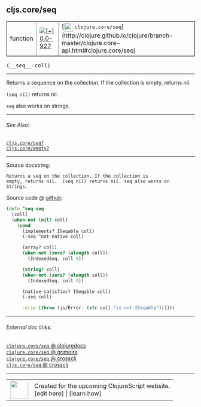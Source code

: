 ## cljs.core/seq



 <table border="1">
<tr>
<td>function</td>
<td><a href="https://github.com/cljsinfo/cljs-api-docs/tree/0.0-927"><img valign="middle" alt="[+] 0.0-927" title="Added in 0.0-927" src="https://img.shields.io/badge/+-0.0--927-lightgrey.svg"></a> </td>
<td>
[<img height="24px" valign="middle" src="http://i.imgur.com/1GjPKvB.png"> <samp>clojure.core/seq</samp>](http://clojure.github.io/clojure/branch-master/clojure.core-api.html#clojure.core/seq)
</td>
</tr>
</table>


 <samp>
(__seq__ coll)<br>
</samp>

---

Returns a sequence on the collection. If the collection is empty, returns nil.

`(seq nil)` returns nil.

`seq` also works on strings.

---


###### See Also:

[`cljs.core/seq?`](cljs.core_seqQMARK.md)<br>
[`cljs.core/empty?`](cljs.core_emptyQMARK.md)<br>

---


Source docstring:

```
Returns a seq on the collection. If the collection is
empty, returns nil.  (seq nil) returns nil. seq also works on
Strings.
```


Source code @ [github](https://github.com/clojure/clojurescript/blob/r2080/src/cljs/cljs/core.cljs#L455-L476):

```clj
(defn ^seq seq
  [coll]
  (when-not (nil? coll)
    (cond
      (implements? ISeqable coll)
      (-seq ^not-native coll)

      (array? coll)
      (when-not (zero? (alength coll))
        (IndexedSeq. coll 0))

      (string? coll)
      (when-not (zero? (alength coll))
        (IndexedSeq. coll 0))

      (native-satisfies? ISeqable coll)
      (-seq coll)

      :else (throw (js/Error. (str coll "is not ISeqable"))))))
```

<!--
Repo - tag - source tree - lines:

 <pre>
clojurescript @ r2080
└── src
    └── cljs
        └── cljs
            └── <ins>[core.cljs:455-476](https://github.com/clojure/clojurescript/blob/r2080/src/cljs/cljs/core.cljs#L455-L476)</ins>
</pre>

-->

---



###### External doc links:

[`clojure.core/seq` @ clojuredocs](http://clojuredocs.org/clojure.core/seq)<br>
[`clojure.core/seq` @ grimoire](http://conj.io/store/v1/org.clojure/clojure/1.7.0-beta3/clj/clojure.core/seq/)<br>
[`clojure.core/seq` @ crossclj](http://crossclj.info/fun/clojure.core/seq.html)<br>
[`cljs.core/seq` @ crossclj](http://crossclj.info/fun/cljs.core.cljs/seq.html)<br>

---

 <table>
<tr><td>
<img valign="middle" align="right" width="48px" src="http://i.imgur.com/Hi20huC.png">
</td><td>
Created for the upcoming ClojureScript website.<br>
[edit here] | [learn how]
</td></tr></table>

[edit here]:https://github.com/cljsinfo/cljs-api-docs/blob/master/cljsdoc/cljs.core_seq.cljsdoc
[learn how]:https://github.com/cljsinfo/cljs-api-docs/wiki/cljsdoc-files

<!--

This information was too distracting to show to readers, but I'll leave it
commented here since it is helpful to:

- pretty-print the data used to generate this document
- and show how to retrieve that data



The API data for this symbol:

```clj
{:description "Returns a sequence on the collection. If the collection is empty, returns nil.\n\n`(seq nil)` returns nil.\n\n`seq` also works on strings.",
 :return-type seq,
 :ns "cljs.core",
 :name "seq",
 :signature ["[coll]"],
 :history [["+" "0.0-927"]],
 :type "function",
 :related ["cljs.core/seq?" "cljs.core/empty?"],
 :full-name-encode "cljs.core_seq",
 :source {:code "(defn ^seq seq\n  [coll]\n  (when-not (nil? coll)\n    (cond\n      (implements? ISeqable coll)\n      (-seq ^not-native coll)\n\n      (array? coll)\n      (when-not (zero? (alength coll))\n        (IndexedSeq. coll 0))\n\n      (string? coll)\n      (when-not (zero? (alength coll))\n        (IndexedSeq. coll 0))\n\n      (native-satisfies? ISeqable coll)\n      (-seq coll)\n\n      :else (throw (js/Error. (str coll \"is not ISeqable\"))))))",
          :title "Source code",
          :repo "clojurescript",
          :tag "r2080",
          :filename "src/cljs/cljs/core.cljs",
          :lines [455 476]},
 :full-name "cljs.core/seq",
 :clj-symbol "clojure.core/seq",
 :docstring "Returns a seq on the collection. If the collection is\nempty, returns nil.  (seq nil) returns nil. seq also works on\nStrings."}

```

Retrieve the API data for this symbol:

```clj
;; from Clojure REPL
(require '[clojure.edn :as edn])
(-> (slurp "https://raw.githubusercontent.com/cljsinfo/cljs-api-docs/catalog/cljs-api.edn")
    (edn/read-string)
    (get-in [:symbols "cljs.core/seq"]))
```

-->
